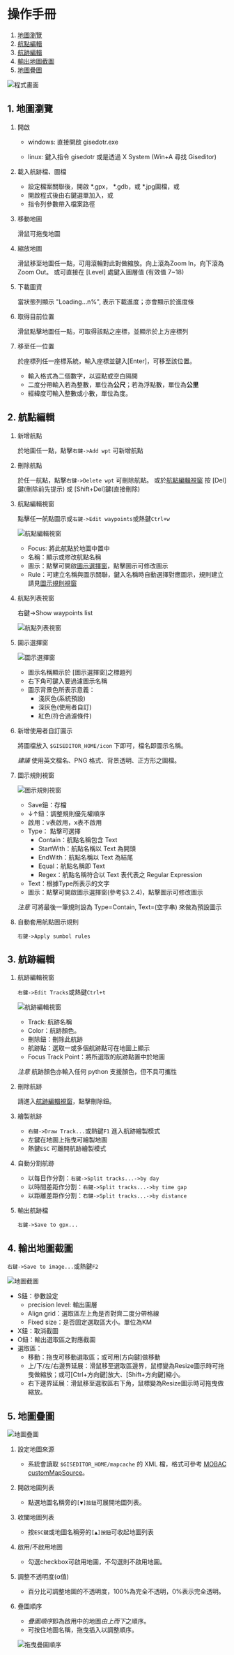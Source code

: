 操作手冊
========
1. [地圖瀏覽](#sec_browsing)
2. [航點編輯](#sec_wpt)
3. [航跡編輯](#sec_trk)
4. [輸出地圖截圖](#sec_saveimg)
5. [地圖疊圖](#sec_maplist)

![程式畫面][img_main]

1\. 地圖瀏覽<a name="sec_browsing"></a>
------------

1. 開啟
     *  windows:
        直接開啟 gisedotr.exe

     *  linux:
        鍵入指令 gisedotr 或是透過 X System (Win+A 尋找 Giseditor)

2. 載入航跡檔、圖檔

     *  設定檔案關聯後，開啟 *.gpx， *.gdb，或 *.jpg圖檔，或
     *  開啟程式後由右鍵選單加入，或
     *  指令列參數帶入檔案路徑

3. 移動地圖

    滑鼠可拖曳地圖

4. 縮放地圖

    滑鼠移至地圖任一點，可用滾輪對此對做縮放。向上滾為Zoom In，向下滾為Zoom Out。
    或可直接在 [Level] 處鍵入圖層值 (有效值 7~18)

5. 下載圖資

    當狀態列顯示 "Loading...n%", 表示下載進度；亦會顯示於進度條

6. 取得目前位置

    滑鼠點擊地圖任一點，可取得該點之座標，並顯示於上方座標列

7. 移至任一位置

    於座標列任一座標系統，輸入座標並鍵入[Enter]，可移至該位置。
     * 輸入格式為二個數字，以逗點或空白隔開
     * 二度分帶輸入若為整數，單位為**公尺**；若為浮點數，單位為**公里**
     * 經緯度可輸入整數或小數，單位為度。

2\. 航點編輯<a name=sec_wpt></a>
------------

1. 新增航點

    於地圖任一點，點擊`右鍵->Add wpt` 可新增航點

2. 刪除航點

    於任一航點，點擊`右鍵->Delete wpt` 可刪除航點。
    或於[航點編輯視窗](#wpt_edit) 按 [Del]鍵(刪除前先提示) 或 [Shift+Del]鍵(直接刪除)

3. 航點編輯視窗<a name="wpt_edit"></a>

    點擊任一航點圖示或`右鍵->Edit waypoints`或熱鍵`Ctrl+w`

    ![航點編輯視窗][img_wptedit]

     *  Focus: 將此航點於地圖中置中
     *  名稱：顯示或修改航點名稱
     *  圖示：點擊可開啟[圖示選擇窗](#sym_board)，點擊圖示可修改圖示
     *  Rule：可建立名稱與圖示關聯，鍵入名稱時自動選擇對應圖示，規則建立請見[圖示規則視窗](#sym_rule)

4. 航點列表視窗

    右鍵->Show waypoints list

    ![航點列表視窗][img_wptlist]

5. 圖示選擇窗<a name="sym_board"></a>

    ![圖示選擇窗][img_symboard]

     *  圖示名稱顯示於 [圖示選擇窗]之標題列
     *  右下角可鍵入要過濾圖示名稱
     *  圖示背景色所表示意義：
         *  淺灰色(系統預設)
         *  深灰色(使用者自訂)
         *  紅色(符合過濾條件)

6. 新增使用者自訂圖示

    將圖檔放入 `$GISEDITOR_HOME/icon` 下即可，檔名即圖示名稱。

    *建議* 使用英文檔名、PNG 格式、背景透明、正方形之圖檔。

7. 圖示規則視窗<a name="sym_rule"></a>

    ![圖示規則視窗][img_symrule]

     *  Save鈕：存檔
     *  ↓↑鈕：調整規則優先權順序
     *  啟用：v表啟用，x表不啟用
     *  Type：
        點擊可選擇
         *  Contain：航點名稱包含 Text
         *  StartWith：航點名稱以 Text 為開頭
         *  EndWith：航點名稱以 Text 為結尾
         *  Equal：航點名稱即 Text
         *  Regex：航點名稱符合以 Text 表代表之 Regular Expression
     *  Text：根據Type所表示的文字
     *  圖示：點擊可開啟圖示選擇窗(參考§3.2.4)，點擊圖示可修改圖示

    *注意* 可將最後一筆規則設為 Type=Contain, Text=(空字串) 來做為預設圖示

8. 自動套用航點圖示規則

    `右鍵->Apply sumbol rules`

3\. 航跡編輯<a name="sec_trk"></a>
------------

1. 航跡編輯視窗<a name="trk_edit_board"></a>

    `右鍵->Edit Tracks`或熱鍵`Ctrl+t`

    ![航跡編輯視窗][img_trkboard]

     *  Track: 航跡名稱
     *  Color：航跡顏色。
     *  刪除鈕：刪除此航跡
     *  航跡點：選取一或多個航跡點可在地圖上顯示
     *  Focus Track Point：將所選取的航跡點置中於地圖

    *注意* 航跡顏色亦輸入任何 python 支援顏色，但不具可攜性

2. 刪除航跡

    請進入[航跡編輯視窗](#trk_edit_board)，點擊刪除鈕。

3. 繪製航跡

     *  `右鍵->Draw Track...`或熱鍵`F1` 進入航跡繪製模式
     *  左鍵在地圖上拖曳可繪製地圖
     *  熱鍵`ESC` 可離開航跡繪製模式

4. 自動分割航跡

     *  以每日作分割：`右鍵->Split tracks...->by day`
     *  以時間差距作分割：`右鍵->Split tracks...->by time gap`
     *  以距離差距作分割：`右鍵->Split tracks...->by distance`

5. 輸出航跡檔

    `右鍵->Save to gpx...`

4\. 輸出地圖截圖<a name="sec_saveimg"></a>
----------------

`右鍵->Save to image...`或熱鍵`F2`

![地圖截圖][img_saveimage]
 *  S鈕：參數設定
     *  precision level: 輸出圖層
     *  Align grid：選取區左上角是否對齊二度分帶格線
     *  Fixed size：是否固定選取區大小。單位為KM
 *  X鈕：取消截圖
 *  O鈕：輸出選取區之對應截圖
 *  選取區：
     *  移動：拖曳可移動選取區；或可用[方向鍵]做移動
     *  上/下/左/右邊界延展：滑鼠移至選取區邊界，鼠標變為Resize圖示時可拖曳做縮放；或可[Ctrl+方向鍵]放大、[Shift+方向鍵]縮小。
     *  右下邊界延展：滑鼠移至選取區右下角，鼠標變為Resize圖示時可拖曳做縮放。

5\. 地圖疊圖<a name="sec_maplist"></a>
------------

![地圖疊圖][img_maplist]

1. 設定地圖來源
     *  系統會讀取 `$GISEDITOR_HOME/mapcache` 的 XML 檔，格式可參考 [MOBAC customMapSource][custom_map_source]。

2. 開啟地圖列表
     * 點選地圖名稱旁的`[▼]按鈕`可展開地圖列表。

3. 收闔地圖列表
     * 按`ESC鍵`或地圖名稱旁的`[▲]按鈕`可收起地圖列表

4. 啟用/不啟用地圖
     * 勾選checkbox可啟用地圖，不勾選則不啟用地圖。

5. 調整不透明度(α值)
     * 百分比可調整地圖的不透明度，100%為完全不透明，0%表示完全透明。

6. 疊圖順序
     * *疊圖順序*即為啟用中的地圖*由上而下*之順序。
     * 可按住地圖名稱，拖曳插入以調整順序。

    ![拖曳疊圖順序][img_maplist_dnd]

[custom_map_source]: http://mobac.sourceforge.net/wiki/index.php/Custom_XML_Map_Sources#customMapSource
[img_main]: https://github.com/dayanuyim/GisEditor/raw/dev/doc/pic/02_main.png
[img_wptedit]: https://github.com/dayanuyim/GisEditor/raw/dev/doc/pic/03_wpt_edit.png
[img_wptlist]: https://github.com/dayanuyim/GisEditor/raw/dev/doc/pic/04_wpt_list.png
[img_symboard]: https://github.com/dayanuyim/GisEditor/raw/dev/doc/pic/05_sym_board.png
[img_symrule]: https://github.com/dayanuyim/GisEditor/raw/dev/doc/pic/06_sym_rule.png
[img_trkboard]: https://github.com/dayanuyim/GisEditor/raw/dev/doc/pic/07_trk_board.png
[img_saveimage]: https://github.com/dayanuyim/GisEditor/raw/dev/doc/pic/08_save_image.png
[img_maplist]: https://github.com/dayanuyim/GisEditor/raw/dev/doc/pic/09_maplist.png
[img_maplist_dnd]: https://github.com/dayanuyim/GisEditor/raw/dev/doc/pic/10_maplist_dnd.png
